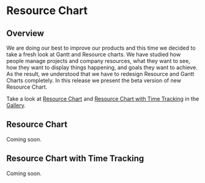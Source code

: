 # Resource Chart

## Overview

We are doing our best to improve our products and this time we decided to take a fresh look at Gantt and Resource charts. We have studied how people manage projects and company resources, what they want to see, how they want to display things happening, and goals they want to achieve. As the result, we understood that we have to redesign Resource and Gantt Charts completely. In this release we present the beta version of new Resource Chart.

Take a look at [Resource Chart](https://www.anychart.com/products/anygantt/gallery/Resource_Charts/UEFA_Stadiums_\(Time_Tracking_Off\).php) and [Resource Chart with Time Tracking](https://www.anychart.com/products/anygantt/gallery/Resource_Charts/Development_Team_Plan_\(Time_Tracking_On\).php) in the [Gallery](https://www.anychart.com/products/anygantt/gallery/Resource_Charts/).

## Resource Chart

Coming soon.

## Resource Chart with Time Tracking

Coming soon.
